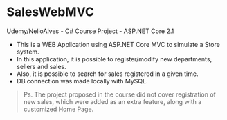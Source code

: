 # SalesWebMVC
Udemy/NelioAlves - C# Course Project - ASP.NET Core 2.1

- This is a WEB Application using ASP.NET Core MVC to simulate a Store system. 
- In this application, it is possible to register/modify new departments, sellers and sales. 
- Also, it is possible to search for sales registered in a given time.
- DB connection was made locally with MySQL.

> Ps. The project proposed in the course did not cover registration of new sales, which were added as an extra feature, along with a customized Home Page.
